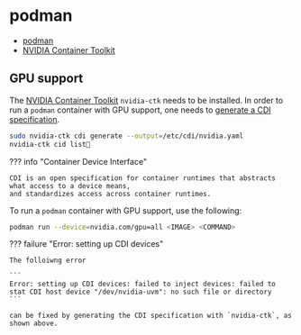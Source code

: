 # podman

* [podman]
* [NVIDIA Container Toolkit]

## GPU support

The [NVIDIA Container Toolkit] `nvidia-ctk` needs to be installed.
In order to run a `podman` container with GPU support, one needs to
[generate a CDI specification](https://docs.nvidia.com/datacenter/cloud-native/container-toolkit/latest/cdi-support.html).

```bash
sudo nvidia-ctk cdi generate --output=/etc/cdi/nvidia.yaml
nvidia-ctk cid list
```

??? info "Container Device Interface"

    CDI is an open specification for container runtimes that abstracts what access to a device means,
    and standardizes access across container runtimes.

To run a `podman` container with GPU support, use the following:

```bash
podman run --device=nvidia.com/gpu=all <IMAGE> <COMMAND>
```

??? failure "Error: setting up CDI devices"

    The folloiwng error

    ```
    Error: setting up CDI devices: failed to inject devices: failed to stat CDI host device "/dev/nvidia-uvm": no such file or directory
    ```
    
    can be fixed by generating the CDI specification with `nvidia-ctk`, as shown above.


[NVIDIA Container Toolkit]: https://docs.nvidia.com/datacenter/cloud-native/container-toolkit/latest/index.html
[podman]: https://podman.io/

